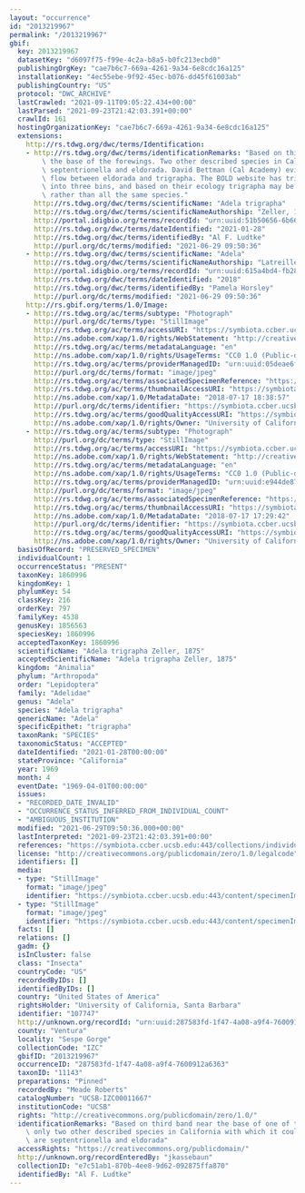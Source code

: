 ```yaml
---
layout: "occurrence"
id: "2013219967"
permalink: "/2013219967"
gbif:
  key: 2013219967
  datasetKey: "d6097f75-f99e-4c2a-b8a5-b0fc213ecbd0"
  publishingOrgKey: "cae7b6c7-669a-4261-9a34-6e8cdc16a125"
  installationKey: "4ec55ebe-9f92-45ec-b076-dd45f61003ab"
  publishingCountry: "US"
  protocol: "DWC_ARCHIVE"
  lastCrawled: "2021-09-11T09:05:22.434+00:00"
  lastParsed: "2021-09-23T21:42:03.391+00:00"
  crawlId: 161
  hostingOrganizationKey: "cae7b6c7-669a-4261-9a34-6e8cdc16a125"
  extensions:
    http://rs.tdwg.org/dwc/terms/Identification:
    - http://rs.tdwg.org/dwc/terms/identificationRemarks: "Based on third band near\
        \ the base of the forewings. Two other described species in California are\
        \ septentrionella and eldorada. David Bettman (Cal Academy) evidence of gene\
        \ flow between eldorada and trigrapha. The BOLD website has trigrapha separating\
        \ into three bins, and based on their ecology trigrapha may be a species group\
        \ rather than all the same species."
      http://rs.tdwg.org/dwc/terms/scientificName: "Adela trigrapha"
      http://rs.tdwg.org/dwc/terms/scientificNameAuthorship: "Zeller, 1875"
      http://portal.idigbio.org/terms/recordId: "urn:uuid:51b50656-6b66-4c00-836b-f34a0fe57cbb"
      http://rs.tdwg.org/dwc/terms/dateIdentified: "2021-01-28"
      http://rs.tdwg.org/dwc/terms/identifiedBy: "Al F. Ludtke"
      http://purl.org/dc/terms/modified: "2021-06-29 09:50:36"
    - http://rs.tdwg.org/dwc/terms/scientificName: "Adela"
      http://rs.tdwg.org/dwc/terms/scientificNameAuthorship: "Latreille, 1796"
      http://portal.idigbio.org/terms/recordId: "urn:uuid:615a4bd4-fb28-42b5-9418-b360c75beedd"
      http://rs.tdwg.org/dwc/terms/dateIdentified: "2018"
      http://rs.tdwg.org/dwc/terms/identifiedBy: "Pamela Horsley"
      http://purl.org/dc/terms/modified: "2021-06-29 09:50:36"
    http://rs.gbif.org/terms/1.0/Image:
    - http://rs.tdwg.org/ac/terms/subtype: "Photograph"
      http://purl.org/dc/terms/type: "StillImage"
      http://rs.tdwg.org/ac/terms/accessURI: "https://symbiota.ccber.ucsb.edu:443/content/specimenImages/UCSB_IZC/UCSB-IZC00011/UCSB-IZC00011667_1_lg.jpg"
      http://ns.adobe.com/xap/1.0/rights/WebStatement: "http://creativecommons.org/publicdomain/zero/1.0/"
      http://rs.tdwg.org/ac/terms/metadataLanguage: "en"
      http://ns.adobe.com/xap/1.0/rights/UsageTerms: "CC0 1.0 (Public-domain)"
      http://rs.tdwg.org/ac/terms/providerManagedID: "urn:uuid:05deae6f-5bbd-4125-bbde-5a254493b63a"
      http://purl.org/dc/terms/format: "image/jpeg"
      http://rs.tdwg.org/ac/terms/associatedSpecimenReference: "https://symbiota.ccber.ucsb.edu:443/collections/individual/index.php?occid=107747"
      http://rs.tdwg.org/ac/terms/thumbnailAccessURI: "https://symbiota.ccber.ucsb.edu:443/content/specimenImages/UCSB_IZC/UCSB-IZC00011/UCSB-IZC00011667_1_tn.jpg"
      http://ns.adobe.com/xap/1.0/MetadataDate: "2018-07-17 18:38:57"
      http://purl.org/dc/terms/identifier: "https://symbiota.ccber.ucsb.edu:443/content/specimenImages/UCSB_IZC/UCSB-IZC00011/UCSB-IZC00011667_1_lg.jpg"
      http://rs.tdwg.org/ac/terms/goodQualityAccessURI: "https://symbiota.ccber.ucsb.edu:443/content/specimenImages/UCSB_IZC/UCSB-IZC00011/UCSB-IZC00011667_1.jpg"
      http://ns.adobe.com/xap/1.0/rights/Owner: "University of California, Santa Barbara"
    - http://rs.tdwg.org/ac/terms/subtype: "Photograph"
      http://purl.org/dc/terms/type: "StillImage"
      http://rs.tdwg.org/ac/terms/accessURI: "https://symbiota.ccber.ucsb.edu:443/content/specimenImages/UCSB_IZC/UCSB-IZC00011/UCSB-IZC00011667_lg.jpg"
      http://ns.adobe.com/xap/1.0/rights/WebStatement: "http://creativecommons.org/publicdomain/zero/1.0/"
      http://rs.tdwg.org/ac/terms/metadataLanguage: "en"
      http://ns.adobe.com/xap/1.0/rights/UsageTerms: "CC0 1.0 (Public-domain)"
      http://rs.tdwg.org/ac/terms/providerManagedID: "urn:uuid:e944de87-9cd5-4ecf-aad4-e658d33a7fbb"
      http://purl.org/dc/terms/format: "image/jpeg"
      http://rs.tdwg.org/ac/terms/associatedSpecimenReference: "https://symbiota.ccber.ucsb.edu:443/collections/individual/index.php?occid=107747"
      http://rs.tdwg.org/ac/terms/thumbnailAccessURI: "https://symbiota.ccber.ucsb.edu:443/content/specimenImages/UCSB_IZC/UCSB-IZC00011/UCSB-IZC00011667_tn.jpg"
      http://ns.adobe.com/xap/1.0/MetadataDate: "2018-07-17 17:29:42"
      http://purl.org/dc/terms/identifier: "https://symbiota.ccber.ucsb.edu:443/content/specimenImages/UCSB_IZC/UCSB-IZC00011/UCSB-IZC00011667_lg.jpg"
      http://rs.tdwg.org/ac/terms/goodQualityAccessURI: "https://symbiota.ccber.ucsb.edu:443/content/specimenImages/UCSB_IZC/UCSB-IZC00011/UCSB-IZC00011667.jpg"
      http://ns.adobe.com/xap/1.0/rights/Owner: "University of California, Santa Barbara"
  basisOfRecord: "PRESERVED_SPECIMEN"
  individualCount: 1
  occurrenceStatus: "PRESENT"
  taxonKey: 1860996
  kingdomKey: 1
  phylumKey: 54
  classKey: 216
  orderKey: 797
  familyKey: 4538
  genusKey: 1856563
  speciesKey: 1860996
  acceptedTaxonKey: 1860996
  scientificName: "Adela trigrapha Zeller, 1875"
  acceptedScientificName: "Adela trigrapha Zeller, 1875"
  kingdom: "Animalia"
  phylum: "Arthropoda"
  order: "Lepidoptera"
  family: "Adelidae"
  genus: "Adela"
  species: "Adela trigrapha"
  genericName: "Adela"
  specificEpithet: "trigrapha"
  taxonRank: "SPECIES"
  taxonomicStatus: "ACCEPTED"
  dateIdentified: "2021-01-28T00:00:00"
  stateProvince: "California"
  year: 1969
  month: 4
  eventDate: "1969-04-01T00:00:00"
  issues:
  - "RECORDED_DATE_INVALID"
  - "OCCURRENCE_STATUS_INFERRED_FROM_INDIVIDUAL_COUNT"
  - "AMBIGUOUS_INSTITUTION"
  modified: "2021-06-29T09:50:36.000+00:00"
  lastInterpreted: "2021-09-23T21:42:03.391+00:00"
  references: "https://symbiota.ccber.ucsb.edu:443/collections/individual/index.php?occid=107747"
  license: "http://creativecommons.org/publicdomain/zero/1.0/legalcode"
  identifiers: []
  media:
  - type: "StillImage"
    format: "image/jpeg"
    identifier: "https://symbiota.ccber.ucsb.edu:443/content/specimenImages/UCSB_IZC/UCSB-IZC00011/UCSB-IZC00011667_1_lg.jpg"
  - type: "StillImage"
    format: "image/jpeg"
    identifier: "https://symbiota.ccber.ucsb.edu:443/content/specimenImages/UCSB_IZC/UCSB-IZC00011/UCSB-IZC00011667_lg.jpg"
  facts: []
  relations: []
  gadm: {}
  isInCluster: false
  class: "Insecta"
  countryCode: "US"
  recordedByIDs: []
  identifiedByIDs: []
  country: "United States of America"
  rightsHolder: "University of California, Santa Barbara"
  identifier: "107747"
  http://unknown.org/recordId: "urn:uuid:287583fd-1f47-4a08-a9f4-7600912a6363"
  county: "Ventura"
  locality: "Sespe Gorge"
  collectionCode: "IZC"
  gbifID: "2013219967"
  occurrenceID: "287583fd-1f47-4a08-a9f4-7600912a6363"
  taxonID: "11143"
  preparations: "Pinned"
  recordedBy: "Meade Roberts"
  catalogNumber: "UCSB-IZC00011667"
  institutionCode: "UCSB"
  rights: "http://creativecommons.org/publicdomain/zero/1.0/"
  identificationRemarks: "Based on third band near the base of one of the forewings.The\
    \ only two other described species in California with which it could be confused\
    \ are septentrionella and eldorada"
  accessRights: "https://creativecommons.org/publicdomain/"
  http://unknown.org/recordEnteredBy: "jkassebaun"
  collectionID: "e7c51ab1-870b-4ee8-9d62-092875ffa870"
  identifiedBy: "Al F. Ludtke"
---
```

